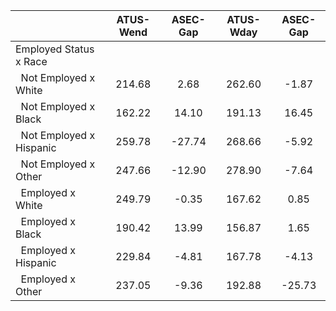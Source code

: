 
|                      |    ATUS-Wend |     ASEC-Gap |    ATUS-Wday |     ASEC-Gap |
| -------------------- | :----------: | :----------: | :----------: | :----------: |
| Employed Status x Race |              |              |              |              |
| &nbsp;&nbsp;Not Employed x White |       214.68 |         2.68 |       262.60 |        -1.87 |
| &nbsp;&nbsp;Not Employed x Black |       162.22 |        14.10 |       191.13 |        16.45 |
| &nbsp;&nbsp;Not Employed x Hispanic |       259.78 |       -27.74 |       268.66 |        -5.92 |
| &nbsp;&nbsp;Not Employed x Other |       247.66 |       -12.90 |       278.90 |        -7.64 |
| &nbsp;&nbsp;Employed x White |       249.79 |        -0.35 |       167.62 |         0.85 |
| &nbsp;&nbsp;Employed x Black |       190.42 |        13.99 |       156.87 |         1.65 |
| &nbsp;&nbsp;Employed x Hispanic |       229.84 |        -4.81 |       167.78 |        -4.13 |
| &nbsp;&nbsp;Employed x Other |       237.05 |        -9.36 |       192.88 |       -25.73 |

